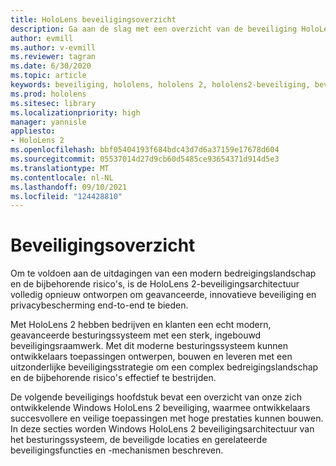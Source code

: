 ```yaml
---
title: HoloLens beveiligingsoverzicht
description: Ga aan de slag met een overzicht van de beveiliging HoloLens mixed reality apparaten.
author: evmill
ms.author: v-evmill
ms.reviewer: tagran
ms.date: 6/30/2020
ms.topic: article
keywords: beveiliging, hololens, hololens 2, hololens2-beveiliging, beveiligingsoverzicht
ms.prod: hololens
ms.sitesec: library
ms.localizationpriority: high
manager: yannisle
appliesto:
- HoloLens 2
ms.openlocfilehash: bbf05404193f684bdc43d7d6a37159e17678d604
ms.sourcegitcommit: 05537014d27d9cb60d5485ce93654371d914d5e3
ms.translationtype: MT
ms.contentlocale: nl-NL
ms.lasthandoff: 09/10/2021
ms.locfileid: "124428810"
---
```

# <a name="security-overview"></a>Beveiligingsoverzicht

Om te voldoen aan de uitdagingen van een modern bedreigingslandschap en de bijbehorende risico's, is de HoloLens 2-beveiligingsarchitectuur volledig opnieuw ontworpen om geavanceerde, innovatieve beveiliging en privacybescherming end-to-end te bieden.

Met HoloLens 2 hebben bedrijven en klanten een echt modern, geavanceerde besturingssysteem met een sterk, ingebouwd beveiligingsraamwerk. Met dit moderne besturingssysteem kunnen ontwikkelaars toepassingen ontwerpen, bouwen en leveren met een uitzonderlijke beveiligingsstrategie om een complex bedreigingslandschap en de bijbehorende risico's effectief te bestrijden. 

De volgende beveiligings hoofdstuk bevat een overzicht van onze zich ontwikkelende Windows HoloLens 2 beveiliging, waarmee ontwikkelaars succesvollere en veilige toepassingen met hoge prestaties kunnen bouwen. In deze secties worden Windows HoloLens 2 beveiligingsarchitectuur van het besturingssysteem, de beveiligde locaties en gerelateerde beveiligingsfuncties en -mechanismen beschreven.
